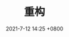 ---
title: 重构
date: 2021-7-12 14:25 +0800
categories: [Code Style]
tags: [Code Style, Design Pattern]
---
